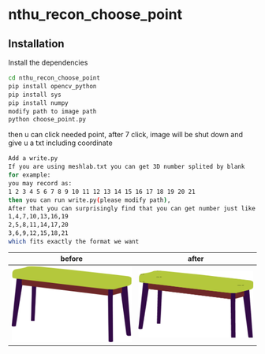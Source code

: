# nthu_recon_choose_point

## Installation

Install the dependencies 

```sh
cd nthu_recon_choose_point
pip install opencv_python
pip install sys
pip install numpy
modify path to image path
python choose_point.py
```

then u can click needed point, after 7 click, image will be shut down and give u a txt including coordinate

```sh
Add a write.py
If you are using meshlab.txt you can get 3D number splited by blank
for example:
you may record as:
1 2 3 4 5 6 7 8 9 10 11 12 13 14 15 16 17 18 19 20 21
then you can run write.py(please modify path), 
After that you can surprisingly find that you can get number just like this:
1,4,7,10,13,16,19
2,5,8,11,14,17,20
3,6,9,12,15,18,21
which fits exactly the format we want
```

| before | after |
|--------|-------|
|    ![bench_7.png](https://github.com/kstsunhj/nthu_recon_choose_point/blob/main/bench_7.png)    |    ![bench_7.png](https://github.com/kstsunhj/nthu_recon_choose_point/blob/main/Snipaste_2023-05-18_20-06-29.png)   |

